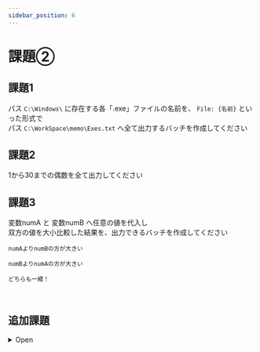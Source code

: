 ```yaml
---
sidebar_position: 6
---
```


# 課題②

## 課題1
パス `C:\Windows\` に存在する各「.exe」ファイルの名前を、 `File: {名前}` といった形式で  
パス `C:\WorkSpace\memo\Exes.txt` へ全て出力するバッチを作成してください  

## 課題2
1から30までの偶数を全て出力してください

## 課題3
変数numA と 変数numB へ任意の値を代入し  
双方の値を大小比較した結果を、出力できるバッチを作成してください  

```title="numAの方が大きい場合 の出力"
numAよりnumBの方が大きい
```

```title="numBの方が大きい場合 の出力"
numBよりnumAの方が大きい
```

```title="同値の場合 の出力"
どちらも一緒！
```

<br />

## 追加課題
<details>
    <summary>Open</summary>
    <div>

## 追加課題1

以下の条件を満たすバッチを作成してください

パス `%SystemRoot%\System32\Winevt\Logs\` に存在する
    - 拡張子が「.evtx」

のファイルを対象とします。

対象ファイル名が
    - Application
    - System
    - Setup
    - Security

の場合は、 `C:\WorkSpace\Logs\PC\` へコピーしてください  

それ以外のファイルは `C:\WorkSpace\Logs\etc\` へコピーしてください

    </div>
</details>